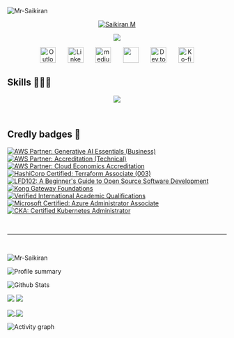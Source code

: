 
<p align="left"> <img src="https://komarev.com/ghpvc/?username=Mr-Saikiran&label=Profile%20views&color=red&style=plastic&base=10641" alt="Mr-Saikiran" /> </p>

<!-- <span style="color: #F78756; text-align: center; font-family: fira code; font-size: 2em">Hi, I'm Saikiran</span> -->
<p align="center">
  <a href="https://Mr-Saikiran.github.io">
    <img src="https://i.imgur.com/U9Z4GYw.png" alt="Saikiran M" /></a>
</p>

<p align="center">
  <!-- Typing SVG by DenverCoder1 - https://github.com/DenverCoder1/readme-typing-svg -->
  <a href="https://github.com/DenverCoder1/readme-typing-svg">
    <img src="https://readme-typing-svg.demolab.com?font=Fira+Code&pause=1000&color=F78756&center=true&random=false&width=435&lines=Cloud+%26+DevSecOps+Specialist;10%2B+years+Technology+Experience;Ask+me+about+DevOps%2C+AWS+%26+Python&size=22" /></a>
</p>

<!-- Social icons section -->
<p align="center">
  <a href="mailto:Saikiran.M@outlook.in"><img width="36px" alt="Outlook" title="Email" src="https://i.imgur.com/KVdyeYK.png"/></a>
  &#8287;&#8287;&#8287;&#8287;&#8287;
  <a href="https://www.linkedin.com/in/m-saikiran/"><img width="36px" alt="LinkedIn" title="LinkedIn" src="https://i.imgur.com/yRpa1dQ.png"/></a>
  &#8287;&#8287;&#8287;&#8287;&#8287;
  <a href="https://medium.com/@saikiran_m"><img width="36px" alt="medium" title="medium" src="https://i.imgur.com/nALkHQW.png"/></a>
  &#8287;&#8287;&#8287;&#8287;&#8287;
  <a href="https://discord.gg/@saikiran" alt="Discord" title="Discord Server"><img width="36px" src="https://i.imgur.com/OViZO8J.png"/></a>
  &#8287;&#8287;&#8287;&#8287;&#8287;
  <a href="https://dev.to/saikiran_m"><img width="36x" alt="Dev.to" title="Dev.to" src="https://i.imgur.com/xMqSkYm.png"></a>
  &#8287;&#8287;&#8287;&#8287;&#8287;
  <a href="https://ko-fi.com/saikiran"><img width="36px" alt="Ko-fi" title="Buy me a coffee" src="https://i.imgur.com/PpLeD3K.png"/></a>
</p>


<h2 align="left">Skills 👨🏼‍💻</h2>


<p align="center">
  <!-- <a href = "#"> -->
    <img src="https://simpleskill.icons.workers.dev/svg?i=ansible,terraform,saltproject,amazonaws,microsoftazure,azuredevops,googlecloud,docker,kubernetes,helm,istio,consul,githubactions,gitlab,jenkins,backstage,bitbucket,spinnaker,jfrog,sonarqube,vault,owasp,dependencycheck,apachekafka,apachedruid,mongodb,mysql,redis,microsoftsqlserver,postgresql,elasticstack,graylog,grafana,prometheus,datadog,sumologic,jaeger,opsgenie,python,pytest,go,gnubash,apachegroovy,powershell,jira,confluence,trello,readthedocs&perline=12"/>
  <!-- </a> -->

<!-- <p align="left">
<div id="hoverText">
<span title="AWS"><img src="https://cdn.jsdelivr.net/gh/devicons/devicon/icons/amazonwebservices/amazonwebservices-original.svg" alt="AWS" width="30" height="30"/></span>
<span title="Azure"><img src="https://cdn.jsdelivr.net/gh/devicons/devicon/icons/azure/azure-original.svg" alt="Azure" width="30" height="30" /> </span>
<span title="Terraform"><img src="https://cdn.jsdelivr.net/gh/devicons/devicon/icons/terraform/terraform-original.svg" alt="Terraform" width="30" height="30" /></span>
<span title="Docker"> <img src="https://cdn.jsdelivr.net/gh/devicons/devicon/icons/docker/docker-original.svg" alt="Docker" width="30" height="30" /></span>
<span title="Python"><img src="https://cdn.jsdelivr.net/gh/devicons/devicon/icons/python/python-original.svg" alt="Python" width="30" height="30" /></span>
<span title="Ansible"><img src="https://cdn.jsdelivr.net/gh/devicons/devicon/icons/ansible/ansible-original.svg" alt="Ansible" width="30" height="30" /></span>
<span title="Bash"><img src="https://cdn.jsdelivr.net/gh/devicons/devicon/icons/bash/bash-original.svg" alt="Bash" width="30" height="30"/> </span>
<span title="Kubernetes"> <img src="https://cdn.jsdelivr.net/gh/devicons/devicon/icons/kubernetes/kubernetes-plain.svg" alt="Kubernetes" width="30" height="30" /></span>
<span title="Gitlab"><img src="https://cdn.jsdelivr.net/gh/devicons/devicon/icons/gitlab/gitlab-original.svg" alt="Gitlab" width="30" height="30" /></span>
<span title="ElasticSearch"><img src="https://www.vectorlogo.zone/logos/elastic/elastic-icon.svg" alt="Elasticsearch" width="30" height="30"/></span>
<span title="Jenkins"><img src="https://cdn.jsdelivr.net/gh/devicons/devicon/icons/jenkins/jenkins-original.svg" alt="Jenkins" width="30" height="30" /></span>
<span title="Bitbucket"><img src="https://cdn.jsdelivr.net/gh/devicons/devicon/icons/bitbucket/bitbucket-original.svg" alt="Bitbucket" width="30" height="30" /></span>
<span title="Linux"><img src="https://cdn.jsdelivr.net/gh/devicons/devicon/icons/linux/linux-original.svg" alt="Linux" width="30" height="30" /></span>
<span title="MySQL"><img src="https://cdn.jsdelivr.net/gh/devicons/devicon/icons/mysql/mysql-original.svg" alt="MySQL" width="30" height="30" /></span>
<span title="MongoDB"><img src="https://cdn.jsdelivr.net/gh/devicons/devicon/icons/mongodb/mongodb-original.svg" alt="MongoDB" width="30" height="30" /></span>
<span title="Php"><img src="https://cdn.jsdelivr.net/gh/devicons/devicon/icons/php/php-original.svg" alt="Php" width="30" height="30" /></span>
<span title="Redis"><img src="https://cdn.jsdelivr.net/gh/devicons/devicon/icons/redis/redis-original.svg" alt="redis" width="30" height="30" /></span>
<span title="Tomcat"><img src="https://cdn.jsdelivr.net/gh/devicons/devicon/icons/tomcat/tomcat-original.svg" alt="Tomcat" width="30" height="30" /></span>
<span title="Vagrant"><img src="https://cdn.jsdelivr.net/gh/devicons/devicon/icons/vagrant/vagrant-original.svg" alt="Vagrant" width="30" height="30" /></span>
<span title="Pytest"><img src="https://cdn.jsdelivr.net/gh/devicons/devicon/icons/pytest/pytest-original.svg" alt="Pytest" width="30" height="30" /></span>
<span title="ArgoCD"><img src="https://cdn.jsdelivr.net/gh/devicons/devicon/icons/argocd/argocd-original.svg" alt="ArgoCD" width="30" height="30" /></span>
<span title="Prometheus"><img src="https://cdn.jsdelivr.net/gh/devicons/devicon/icons/prometheus/prometheus-original.svg" alt="Prometheus" width="30" height="30" /></span>
<span title="Grafana"><img src="https://cdn.jsdelivr.net/gh/devicons/devicon/icons/grafana/grafana-original.svg" alt="Grafana" width="30" height="30" /></span>
<span title="PostgreSQL"><img src="https://cdn.jsdelivr.net/gh/devicons/devicon/icons/postgresql/postgresql-original.svg" alt="PostgreSQL" width="30" height="30" /></span>
<span title="Apache"><img src="https://cdn.jsdelivr.net/gh/devicons/devicon/icons/apache/apache-original.svg" alt="Apache" width="30" height="30" /></span>
<span title="Nginx"><img src="https://cdn.jsdelivr.net/gh/devicons/devicon/icons/nginx/nginx-original.svg" alt="Nginx" width="30" height="30" /></span>
<span title="GO"><img src="https://cdn.jsdelivr.net/gh/devicons/devicon/icons/go/go-original.svg" alt="GO" width="30" height="30" /></span>
</div>  -->
</p>

<br />

## Credly badges 🏅
<!--START_SECTION:badges-->
[![AWS Partner: Generative AI Essentials (Business)](https://images.credly.com/size/90x90/images/ae1844f8-833d-4241-b026-dd6cc50319d1/image.png)](http://www.credly.com/badges/6c95ae68-ef3d-4b38-9f53-8add346ca1a6 "AWS Partner: Generative AI Essentials (Business)")
[![AWS Partner: Accreditation (Technical)](https://images.credly.com/size/90x90/images/81f903ed-c3a1-4f4b-afcd-e03331a5b12c/image.png)](http://www.credly.com/badges/aabd30d5-7bab-4f82-888c-9bf81ed9dbc3 "AWS Partner: Accreditation (Technical)")
[![AWS Partner: Cloud Economics Accreditation](https://images.credly.com/size/90x90/images/ee35f7c5-696e-47ca-895c-960dfba108b3/image.png)](http://www.credly.com/badges/df21c04e-0fd3-4a85-bb50-d8cc237af792 "AWS Partner: Cloud Economics Accreditation")
[![HashiCorp Certified: Terraform Associate (003)](https://images.credly.com/size/90x90/images/85b9cfc4-257a-4742-878c-4f7ab4a2631b/image.png)](http://www.credly.com/badges/065473ab-bbd5-43a5-b3f2-409c170ff5e8 "HashiCorp Certified: Terraform Associate (003)")
[![LFD102: A Beginner's Guide to Open Source Software Development](https://images.credly.com/size/90x90/images/8d609bdc-7aea-480d-9fc8-78485af20828/LF_logobadge.png)](http://www.credly.com/badges/8b68b824-b56c-4b8a-9107-2a6290c56351 "LFD102: A Beginner's Guide to Open Source Software Development")
[![Kong Gateway Foundations](https://images.credly.com/size/90x90/images/f3de2561-27e7-4b48-a2c1-223f821318f2/image.png)](http://www.credly.com/badges/edef665b-29ce-4e23-a420-0f62ee61a64d "Kong Gateway Foundations")
[![Verified International Academic Qualifications](https://images.credly.com/size/90x90/images/4c93fc45-c2dd-42fd-a33b-712c81385acd/eb3f7b3afd337cf0eca6d7eca5a4fac0.png)](http://www.credly.com/badges/eaf9b5c9-a233-4c03-94c0-00f3fb278f88 "Verified International Academic Qualifications")
[![Microsoft Certified: Azure Administrator Associate](https://images.credly.com/size/90x90/images/336eebfc-0ac3-4553-9a67-b402f491f185/azure-administrator-associate-600x600.png)](http://www.credly.com/badges/115dbb1c-9fb1-47bb-a470-6767911194bf "Microsoft Certified: Azure Administrator Associate")
[![CKA: Certified Kubernetes Administrator](https://images.credly.com/size/90x90/images/8b8ed108-e77d-4396-ac59-2504583b9d54/cka_from_cncfsite__281_29.png)](http://www.credly.com/badges/12d4e429-480a-4375-aef1-858ac1479a13 "CKA: Certified Kubernetes Administrator")
<!--END_SECTION:badges-->

<br />

***

<br />


<p align="left"> <img src="https://github-profile-trophy.vercel.app/?username=Mr-Saikiran&title=Stars,Repositories,Reviews,Issues,Experience,PullRequest,Commits&theme=juicyfresh" alt="Mr-Saikiran" /> </p>

![Profile summary](http://github-profile-summary-cards.vercel.app/api/cards/profile-details?username=Mr-Saikiran&theme=codeSTACKr)


![Github Stats](https://github-readme-stats-mr-saikiran.vercel.app/api?username=Mr-Saikiran&rank_icon=github&theme=codeSTACKr&show=prs_merged,prs_merged_percentage,reviews&show_icons=true&include_all_commits=false&custom_title=Github-Stats&card_width=800)

<p align="left">
<img src="https://github-readme-stats-mr-saikiran.vercel.app/api/top-langs/?username=Mr-Saikiran&size_weight=0&count_weight=1&theme=tokyonight&hide=html,ruby&layout=compact" />
<img src="https://streak-stats.demolab.com?user=Mr-Saikiran&theme=burnt-neon&hide_border=true&date_format=j%2Fn%5B%2FY%5D&mode=weekly&theme=codestackr&card_width=500" />
</p>

<a href="https://github.com/Mr-Saikiran/Reusable-GHA">
  <img align="center" src="https://github-readme-stats-mr-saikiran.vercel.app/api/pin/?username=Mr-Saikiran&repo=Reusable-GHA&theme=algolia" />
</a>
<a href="https://github.com/Mr-Saikiran/terraspace">
  <img align="center" src="https://github-readme-stats-mr-saikiran.vercel.app/api/pin/?username=Mr-Saikiran&repo=terraspace&theme=algolia" />
</a>
<!-- <a href="https://github.com/Mr-Saikiran/awspy">
  <img align="center" src="https://github-readme-stats-mr-saikiran.vercel.app/api/pin/?username=Mr-Saikiran&repo=awspy&theme=algolia" />
</a>
<a href="https://github.com/Mr-Saikiran/API-Gateway-Automation">
  <img align="center" src="https://github-readme-stats-mr-saikiran.vercel.app/api/pin/?username=Mr-Saikiran&repo=API-Gateway-Automation&theme=algolia" />
</a> -->

<br />

![Activity graph](https://activity-graph-mr-saikiran.vercel.app/graph?username=Mr-Saikiran&theme=monokai&custom_title=This-Month%27s-Activity-graph&height=450&area=true)

<!-- [![Hits](https://hits.seeyoufarm.com/api/count/incr/badge.svg?url=https%3A%2F%2Fgithub.com%2FMr-Saikiran%2Fhit-counter&count_bg=%2379C83D&title_bg=%23555555&icon=firefoxbrowser.svg&icon_color=%230CDE6E&title=hits&edge_flat=false)](https://hits.seeyoufarm.com) -->

<br />

<!-- ![github contribution grid snake animation](https://raw.githubusercontent.com/Mr-Saikiran/Mr-Saikiran.github.io/output/github-contribution-grid-snake-dark.svg#gh-dark-mode-only)
![github contribution grid snake animation](https://raw.githubusercontent.com/Mr-Saikiran/Mr-Saikiran.github.io/output/github-contribution-grid-snake.svg#gh-light-mode-only) -->

<br />
<br />
